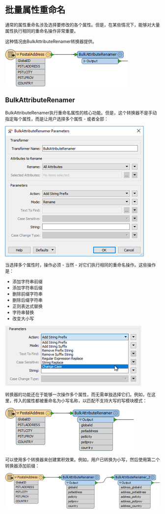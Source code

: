 # 批量属性重命名

通常的属性重命名涉及选择要修改的各个属性。但是，在某些情况下，能够对大量属性执行相同的重命名操作非常重要。

这种情况由BulkAttributeRenamer转换器提供。

![](../../.gitbook/assets/img4.029.bulkattributerenamer.png)

## BulkAttributeRenamer

BulkAttributeRenamer执行重命名属性的核心功能。但是，这个转换器不是手动指定每个属性，而是让用户选择多个属性 - 或者全部：

![](../../.gitbook/assets/img4.030.bulkattributerenamerdialog.png)

当选择多个属性时，操作必须 - 当然 - 对它们执行相同的重命名操作。这些操作是：

* 添加字符串前缀
* 添加字符串后缀
* 删除前缀字符串
* 删除后缀字符串
* 正则表达式替换
* 字符串替换
* 改变大小写

![](../../.gitbook/assets/img4.031.bulkattributerenamerdialogactions.png)

转换器的功能还在于能够一次操作多个属性，而无需单独选择它们。例如，在这里，传入的属性都被重命名为小写名称，以匹配不支持大写的写模块模式：

![](../../.gitbook/assets/img4.032.bulkattributerenamerlowercase.png)

可以使用多个转换器来创建累积效果。例如，用户已转换为小写，然后使用第二个转换器添加前缀：

![](../../.gitbook/assets/img4.033.bulkattributerenamercaseprefix.png)

